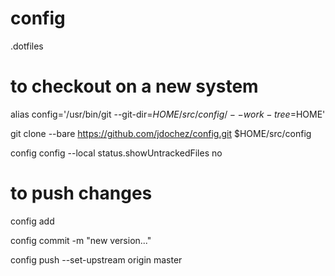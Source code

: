 # config
.dotfiles

# to checkout on a new system

alias config='/usr/bin/git --git-dir=$HOME/src/config/ --work-tree=$HOME'

git clone --bare https://github.com/jdochez/config.git $HOME/src/config

config config --local status.showUntrackedFiles no

# to push changes

config add

config commit -m "new version..."

config push --set-upstream origin master
